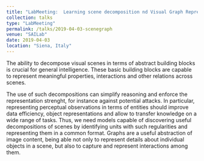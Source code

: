 ```yaml
---
title: "LabMeeting:  Learning scene decomposition nd Visual Graph Representation"
collection: talks
type: "LabMeeting"
permalink: /talks/2019-04-03-scenegraph
venue: "SAILab"
date: 2019-04-03
location: "Siena, Italy"
---
```

The ability to decompose visual scenes in terms of abstract building blocks is crucial for general intelligence. These basic building blocks are capable to represent meaningful properties, interactions and other relations across scenes.

The use of such decompositions can simplify reasoning and enforce the representation strenght, for instance against potential attacks.
In particular, representing perceptual observations in terms of entities should improve data efficiency, object representations and allow to transfer knowledge on a wide range of tasks. Thus, we need models capable of discovering useful
decompositions of scenes by identifying units with such regularities and representing them in a common format.
Graphs are a useful abstraction of image content, being able not only to represent details about individual objects in a scene, but also to capture and represent interactions among them.